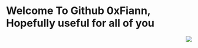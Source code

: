   <html>
<body>
<h1> Welcome To Github 0xFiann, Hopefully useful for all of you</h1>

<img src="https://pbs.twimg.com/profile_banners/1482558813982973959/1678250057/1500x500" align="right">

</body>
</html>
